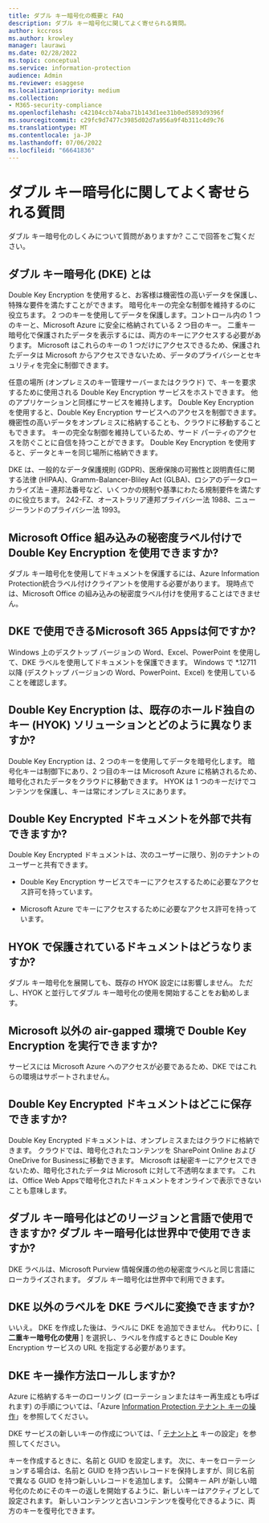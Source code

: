 ```yaml
---
title: ダブル キー暗号化の概要と FAQ
description: ダブル キー暗号化に関してよく寄せられる質問。
author: kccross
ms.author: krowley
manager: laurawi
ms.date: 02/28/2022
ms.topic: conceptual
ms.service: information-protection
audience: Admin
ms.reviewer: esaggese
ms.localizationpriority: medium
ms.collection:
- M365-security-compliance
ms.openlocfilehash: c42104ccb74aba71b143d1ee31b0ed5893d9396f
ms.sourcegitcommit: c29fc9d7477c3985d02d7a956a9f4b311c4d9c76
ms.translationtype: MT
ms.contentlocale: ja-JP
ms.lasthandoff: 07/06/2022
ms.locfileid: "66641836"
---
```

# <a name="double-key-encryption-frequently-asked-questions"></a>ダブル キー暗号化に関してよく寄せられる質問

ダブル キー暗号化のしくみについて質問がありますか? ここで回答をご覧ください。

## <a name="what-is-double-key-encryption-dke"></a>ダブル キー暗号化 (DKE) とは

Double Key Encryption を使用すると、お客様は機密性の高いデータを保護し、特殊な要件を満たすことができます。 暗号化キーの完全な制御を維持するのに役立ちます。 2 つのキーを使用してデータを保護します。コントロール内の 1 つのキーと、Microsoft Azure に安全に格納されている 2 つ目のキー。 二重キー暗号化で保護されたデータを表示するには、両方のキーにアクセスする必要があります。 Microsoft はこれらのキーの 1 つだけにアクセスできるため、保護されたデータは Microsoft からアクセスできないため、データのプライバシーとセキュリティを完全に制御できます。  

任意の場所 (オンプレミスのキー管理サーバーまたはクラウド) で、キーを要求するために使用される Double Key Encryption サービスをホストできます。 他のアプリケーションと同様にサービスを維持します。 Double Key Encryption を使用すると、Double Key Encryption サービスへのアクセスを制御できます。 機密性の高いデータをオンプレミスに格納することも、クラウドに移動することもできます。 キーの完全な制御を維持しているため、サード パーティのアクセスを防ぐことに自信を持つことができます。 Double Key Encryption を使用すると、データとキーを同じ場所に格納できます。

DKE は、一般的なデータ保護規則 (GDPR)、医療保険の可搬性と説明責任に関する法律 (HIPAA)、Gramm-Balancer-Bliley Act (GLBA)、ロシアのデータローカライズ法 – 連邦法番号など、いくつかの規制や基準にわたる規制要件を満たすのに役立ちます。 242-FZ、オーストラリア連邦プライバシー法 1988、ニュージーランドのプライバシー法 1993。

## <a name="can-i-use-double-key-encryption-with-microsoft-office-built-in-sensitivity-labeling"></a>Microsoft Office 組み込みの秘密度ラベル付けで Double Key Encryption を使用できますか?

ダブル キー暗号化を使用してドキュメントを保護するには、Azure Information Protection統合ラベル付けクライアントを使用する必要があります。 現時点では、Microsoft Office の組み込みの秘密度ラベル付けを使用することはできません。

## <a name="what-microsoft-365-apps-can-i-use-with-dke"></a>DKE で使用できるMicrosoft 365 Appsは何ですか?

Windows 上のデスクトップ バージョンの Word、Excel、PowerPoint を使用して、DKE ラベルを使用してドキュメントを保護できます。 Windows で *.12711 以降 (デスクトップ バージョンの Word、PowerPoint、Excel) を使用していることを確認します。

## <a name="how-is-double-key-encryption-different-from-the-existing-hold-your-own-key-hyok-solution"></a>Double Key Encryption は、既存のホールド独自のキー (HYOK) ソリューションとどのように異なりますか?

Double Key Encryption は、2 つのキーを使用してデータを暗号化します。 暗号化キーは制御下にあり、2 つ目のキーは Microsoft Azure に格納されるため、暗号化されたデータをクラウドに移動できます。 HYOK は 1 つのキーだけでコンテンツを保護し、キーは常にオンプレミスにあります。  

## <a name="can-double-key-encrypted-documents-be-shared-externally"></a>Double Key Encrypted ドキュメントを外部で共有できますか?

Double Key Encrypted ドキュメントは、次のユーザーに限り、別のテナントのユーザーと共有できます。

- Double Key Encryption サービスでキーにアクセスするために必要なアクセス許可を持っています。

- Microsoft Azure でキーにアクセスするために必要なアクセス許可を持っています。

## <a name="what-happens-to-documents-that-are-protected-with-hyok"></a>HYOK で保護されているドキュメントはどうなりますか?

ダブル キー暗号化を展開しても、既存の HYOK 設定には影響しません。 ただし、HYOK と並行してダブル キー暗号化の使用を開始することをお勧めします。

## <a name="can-i-run-double-key-encryption-in-my-non-microsoft-air-gapped-environment"></a>Microsoft 以外の air-gapped 環境で Double Key Encryption を実行できますか?

サービスには Microsoft Azure へのアクセスが必要であるため、DKE ではこれらの環境はサポートされません。

## <a name="where-can-i-store-double-key-encrypted-documents"></a>Double Key Encrypted ドキュメントはどこに保存できますか?

Double Key Encrypted ドキュメントは、オンプレミスまたはクラウドに格納できます。 クラウドでは、暗号化されたコンテンツを SharePoint Online および OneDrive for Businessに移動できます。 Microsoft は秘密キーにアクセスできないため、暗号化されたデータは Microsoft に対して不透明なままです。 これは、Office Web Appsで暗号化されたドキュメントをオンラインで表示できないことも意味します。

## <a name="what-regions-and-languages-is-double-key-encryption-available-in-is-double-key-encryption-available-worldwide"></a>ダブル キー暗号化はどのリージョンと言語で使用できますか? ダブル キー暗号化は世界中で使用できますか?

DKE ラベルは、Microsoft Purview 情報保護の他の秘密度ラベルと同じ言語にローカライズされます。 ダブル キー暗号化は世界中で利用できます。

## <a name="can-i-convert-a-non-dke-label-to-a-dke-label"></a>DKE 以外のラベルを DKE ラベルに変換できますか?

いいえ。 DKE を作成した後は、ラベルに DKE を追加できません。 代わりに、[ **二重キー暗号化の使用** ] を選択し、ラベルを作成するときに Double Key Encryption サービスの URL を指定する必要があります。

## <a name="how-do-i-roll-my-dke-keys"></a>DKE キー操作方法ロールしますか?

Azure に格納するキーのローリング (ローテーションまたはキー再生成とも呼ばれます) の手順については、「Azure [Information Protection テナント キーの操作](/azure/information-protection/operations-customer-managed-tenant-key)」を参照してください。

DKE サービスの新しいキーの作成については、「 [テナントと](double-key-encryption.md#tenant-and-key-settings) キーの設定」を参照してください。

キーを作成するときに、名前と GUID を設定します。 次に、キーをローテーションする場合は、名前と GUID を持つ古いレコードを保持しますが、同じ名前で異なる GUID を持つ新しいレコードを追加します。 公開キー API が新しい暗号化のためにそのキーの返しを開始するように、新しいキーはアクティブとして設定されます。 新しいコンテンツと古いコンテンツを復号化できるように、両方のキーを復号化できます。

